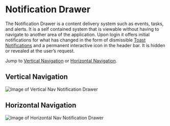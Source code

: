 # Notification Drawer

The Notification Drawer is a content delivery system such as events, tasks, and alerts. It is a self contained system that is viewable without having to navigate to another area of the application. Upon login it offers initial notifications for what has changed in the form of dismissible [Toast Notifications](http://www.patternfly.org/pattern-library/communication/toast-notifications/#/api) and a permanent interactive icon in the header bar. It is hidden or revealed at the user’s request.

Jump to [Vertical Navigation](#vertical-navigation) or [Horizontal Navigation](#horizontal-navigation).

## Vertical Navigation
![Image of Vertical Nav Notification Drawer](img/notification-drawer-example.jpg)

## Horizontal Navigation
![Image of Horizontal Nav Notification Drawer](img/notification-drawer-example-horizontal.jpg)
